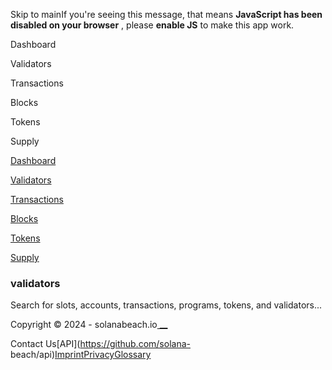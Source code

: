 Skip to mainIf you're seeing this message, that means **JavaScript has been
disabled on your browser** , please **enable JS** to make this app work.

[](/)

[](/)

Dashboard

Validators

Transactions

Blocks

Tokens

Supply

[Dashboard](/)

[Validators](/validators)

[Transactions](/transactions)

[Blocks](/blocks)

[Tokens](/tokens)

[Supply](/supply)

### validators

Search for slots, accounts, transactions, programs, tokens, and validators...

Copyright © 2024 - solanabeach.io[ __](https://twitter.com/solanabeach_io)

Contact Us[API](https://github.com/solana-
beach/api)[Imprint](/imprint)[Privacy](/privacy-policy)[Glossary](/glossary)

